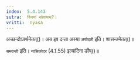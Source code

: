 ```yaml
---
index:  5.4.143
sutra:  स्त्रियां संज्ञायाम्?।
vritti:  nyasa
---
```


अच्छन्दोऽपर्थमेतत्()। अय इव दन्ता अस्या `अयोदती` इति। शासन्तमेतत्()॥ 

`समदन्ती` इति। `नासिकोदर` (4.1.55) इत्यादिना ङीष्()॥
